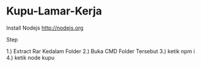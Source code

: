 # Kupu-Lamar-Kerja
Install Nodejs
http://nodejs.org

Step

1.) Extract Rar Kedalam Folder
2.) Buka CMD Folder Tersebut
3.) ketik npm i
4.) ketik node kupu
